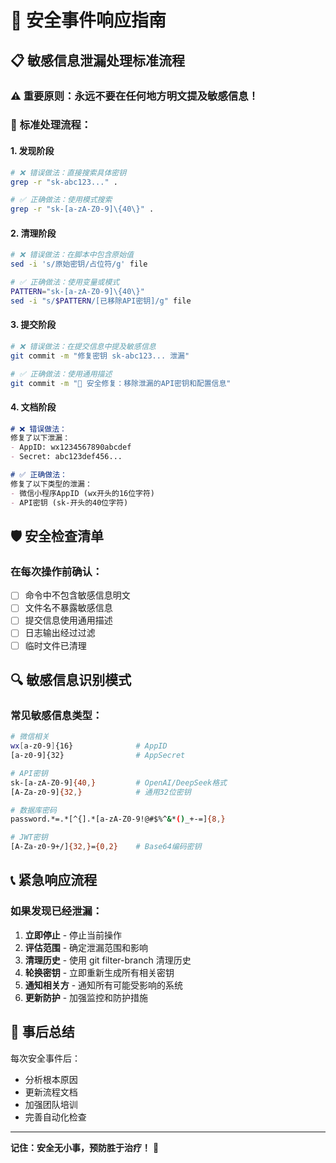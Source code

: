 # 🚨 安全事件响应指南

## 📋 敏感信息泄漏处理标准流程

### ⚠️ **重要原则：永远不要在任何地方明文提及敏感信息！**

### 🔧 **标准处理流程**：

#### 1. **发现阶段**
```bash
# ❌ 错误做法：直接搜索具体密钥
grep -r "sk-abc123..." .

# ✅ 正确做法：使用模式搜索
grep -r "sk-[a-zA-Z0-9]\{40\}" .
```

#### 2. **清理阶段**
```bash
# ❌ 错误做法：在脚本中包含原始值
sed -i 's/原始密钥/占位符/g' file

# ✅ 正确做法：使用变量或模式
PATTERN="sk-[a-zA-Z0-9]\{40\}"
sed -i "s/$PATTERN/[已移除API密钥]/g" file
```

#### 3. **提交阶段**
```bash
# ❌ 错误做法：在提交信息中提及敏感信息
git commit -m "修复密钥 sk-abc123... 泄漏"

# ✅ 正确做法：使用通用描述
git commit -m "🔐 安全修复：移除泄漏的API密钥和配置信息"
```

#### 4. **文档阶段**
```markdown
# ❌ 错误做法：
修复了以下泄漏：
- AppID: wx1234567890abcdef
- Secret: abc123def456...

# ✅ 正确做法：
修复了以下类型的泄漏：
- 微信小程序AppID (wx开头的16位字符)
- API密钥 (sk-开头的40位字符)
```

## 🛡️ **安全检查清单**

### 在每次操作前确认：
- [ ] 命令中不包含敏感信息明文
- [ ] 文件名不暴露敏感信息
- [ ] 提交信息使用通用描述
- [ ] 日志输出经过过滤
- [ ] 临时文件已清理

## 🔍 **敏感信息识别模式**

### 常见敏感信息类型：
```bash
# 微信相关
wx[a-z0-9]{16}              # AppID
[a-z0-9]{32}                # AppSecret

# API密钥
sk-[a-zA-Z0-9]{40,}         # OpenAI/DeepSeek格式
[A-Za-z0-9]{32,}            # 通用32位密钥

# 数据库密码
password.*=.*[^{].*[a-zA-Z0-9!@#$%^&*()_+-=]{8,}

# JWT密钥
[A-Za-z0-9+/]{32,}={0,2}    # Base64编码密钥
```

## 📞 **紧急响应流程**

### 如果发现已经泄漏：
1. **立即停止** - 停止当前操作
2. **评估范围** - 确定泄漏范围和影响
3. **清理历史** - 使用 git filter-branch 清理历史
4. **轮换密钥** - 立即重新生成所有相关密钥
5. **通知相关方** - 通知所有可能受影响的系统
6. **更新防护** - 加强监控和防护措施

## 🔄 **事后总结**

每次安全事件后：
- 分析根本原因
- 更新流程文档
- 加强团队培训
- 完善自动化检查

---

**记住：安全无小事，预防胜于治疗！** 🔐 